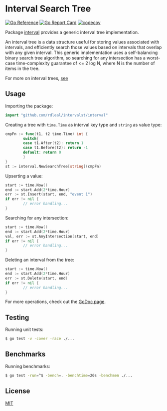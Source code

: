 # Interval Search Tree

[![Go Reference](https://pkg.go.dev/badge/github.com/rdleal/intervalst/interval.svg)](https://pkg.go.dev/github.com/rdleal/intervalst/interval)
[![Go Report Card](https://goreportcard.com/badge/github.com/rdleal/intervalst)](https://goreportcard.com/report/github.com/rdleal/intervalst)
[![codecov](https://codecov.io/gh/rdleal/intervalst/branch/main/graph/badge.svg?token=BMJKC8DT9U)](https://codecov.io/gh/rdleal/intervalst)

Package [interval](./interval) provides a generic interval tree implementation.

An interval tree is a data structure useful for storing values associated with intervals,
and efficiently search those values based on intervals that overlap with any given interval.
This generic implementation uses a self-balancing binary search tree algorithm, so searching
for any intersection has a worst-case time-complexity guarantee of <= 2 log N, where N is the number of items in the tree.

For more on interval trees, [see](https://en.wikipedia.org/wiki/Interval_tree)

## Usage

Importing the package:
```go
import "github.com/rdleal/intervalst/interval"
```
Creating a tree with `time.Time` as interval key type and `string` as value type:
```go
cmpFn := func(t1, t2 time.Time) int {
        switch{
        case t1.After(t2): return 1
        case t1.Before(t2): return -1
        default: return 0
        }
}
st := interval.NewSearchTree[string](cmpFn)
```

Upserting a value:
```go
start := time.Now()
end := start.Add(2*time.Hour)
err := st.Insert(start, end, "event 1")
if err != nil {
        // error handling...
}
```
Searching for any intersection:
```go
start := time.Now()
end := start.Add(2*time.Hour)
val, err := st.AnyIntersection(start, end)
if err != nil {
        // error handling...
}
```

Deleting an interval from the tree:
```go
start := time.Now()
end := start.Add(2*time.Hour)
err := st.Delete(start, end)
if err != nil {
        // error handling...
}
```

For more operations, check out the [GoDoc page](https://pkg.go.dev/github.com/rdleal/intervalst/interval).

## Testing

Running unit tests:
```sh
$ go test -v -cover -race ./...
```

## Benchmarks

Running benchmarks:
```sh
$ go test -run=^$ -bench=. -benchtime=20s -benchmen ./...
```

## License

[MIT](./LICENSE)
